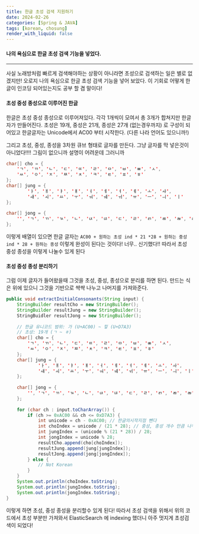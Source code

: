 ```yaml
---
title: 한글 초성 검색 지원하기
date: 2024-02-26
categories: [Spring & JAVA]
tags: [korean, chosung]
render_with_liquid: false
---
```

#### 나의 욕심으로 한글 초성 검색 기능을 넣었다.
---
사실 노래방처럼 빠르게 검색해야하는 상황이 아니라면 초성으로 검색하는 일은 별로 없겠지만! 오로지 나의 욕심으로 한글 초성 검색 기능을 넣어 보았다. 이 기회로 어떻게 한글이 인코딩 되어있는지도 공부 할 겸 말이다!

#### 초성 중성 종성으로 이루어진 한글
한글은 초성 중성 종성으로 이루어져있다. 각각 1개씩이 모여서 총 3개가 합쳐지만 한글자가 만들어진다.
초성은 19개, 중성은 21개, 종성은 27개 (없는경우까지) 로 구성이 되어있고 
한글글자는 Unicode에서 AC00 부터 시작한다. (다른 나라 언어도 있으니까!)


그리고 초성, 중성, 종성을 3차원 큐브 형태로 글자를 만든다. 그냥 글자를 막 넣은것이 아니었다!!!! 그림이 없으니까 설명이 어려운데
그러니까
```java
char[] cho = {
	'ㄱ', 'ㄲ', 'ㄴ', 'ㄷ', 'ㄸ', 'ㄹ', 'ㅁ', 'ㅂ', 'ㅃ', 'ㅅ',
	'ㅆ', 'ㅇ', 'ㅈ', 'ㅉ', 'ㅊ', 'ㅋ', 'ㅌ', 'ㅍ', 'ㅎ'
};
char[] jung = {
		'ㅏ', 'ㅐ', 'ㅑ', 'ㅒ', 'ㅓ', 'ㅔ', 'ㅕ', 'ㅖ', 'ㅗ', 'ㅘ',
		'ㅙ', 'ㅚ', 'ㅛ', 'ㅜ', 'ㅝ', 'ㅞ', 'ㅟ', 'ㅠ', 'ㅡ', 'ㅢ', 'ㅣ'
};
	
char[] jong = {
	'', 'ㄱ', 'ㄲ', 'ㄳ', 'ㄴ', 'ㄵ', 'ㄶ', 'ㄷ', 'ㄹ', 'ㄺ', 'ㄻ', 'ㄼ', 'ㄽ', 'ㄾ', 'ㄿ', 'ㅀ', 'ㅁ', 'ㅂ', 'ㅄ', 'ㅅ', 'ㅆ', 'ㅇ', 'ㅈ', 'ㅊ', 'ㅋ', 'ㅌ', 'ㅍ', 'ㅎ'
};
```
이렇게 배열이 있으면 한글 글자는 
`AC00 + 원하는 초성 ind * 21 *28 + 원하는 중성 ind * 28 + 원하는 종성` 이렇게 완성이 된다는 것이다!
너무.. 신기했다!! 따라서 초성 중성 종성을 이렇게 나눌수 있게 된다
#### 초성 중성 종성 분리하기
그럼 이제 글자가 들어왔을때 그것을 초성, 중성, 종성으로 분리를 하면 된다. 만드는 식은 위에 있으니 그것을 기반으로 쌱쌱 나누고 나머지를 가져와준다.

```java
public void extractInitialConsonants(String input) {
	StringBuilder resultCho = new StringBuilder();
	StringBuilder resultJung = new StringBuilder(); 
	StringBuidler resultJong = new StringBuilder();
	
	// 한글 유니코드 범위: 가 (U+AC00) ~ 힣 (U+D7A3)
	// 초성: 19개 (ㄱ ~ ㅎ)
	char[] cho = {
		'ㄱ', 'ㄲ', 'ㄴ', 'ㄷ', 'ㄸ', 'ㄹ', 'ㅁ', 'ㅂ', 'ㅃ', 'ㅅ',
		'ㅆ', 'ㅇ', 'ㅈ', 'ㅉ', 'ㅊ', 'ㅋ', 'ㅌ', 'ㅍ', 'ㅎ'
	};
	char[] jung = {
            'ㅏ', 'ㅐ', 'ㅑ', 'ㅒ', 'ㅓ', 'ㅔ', 'ㅕ', 'ㅖ', 'ㅗ', 'ㅘ',
            'ㅙ', 'ㅚ', 'ㅛ', 'ㅜ', 'ㅝ', 'ㅞ', 'ㅟ', 'ㅠ', 'ㅡ', 'ㅢ', 'ㅣ'
    };
        
    char[] jong = {
        '', 'ㄱ', 'ㄲ', 'ㄳ', 'ㄴ', 'ㄵ', 'ㄶ', 'ㄷ', 'ㄹ', 'ㄺ', 'ㄻ', 'ㄼ', 'ㄽ', 'ㄾ', 'ㄿ', 'ㅀ', 'ㅁ', 'ㅂ', 'ㅄ', 'ㅅ', 'ㅆ', 'ㅇ', 'ㅈ', 'ㅊ', 'ㅋ', 'ㅌ', 'ㅍ', 'ㅎ'
    };
	
	for (char ch : input.toCharArray()) {
		if (ch >= 0xAC00 && ch <= 0xD7A3) {
			int unicode = ch - 0xAC00; // 한글의시작지점 뺀다
			int choIndex = unicode / (21 * 28); // 중성, 종성 개수 만큼 나누다
			int jungIndex = (unicode % (21 * 28)) / 28;
			int jongIndex = unicode % 28;
			resultCho.append(cho[choIndex]);
			resultJung.append(jung[jungIndex]);
			resultJong.append(jong[jongIndex]);
		} else {
			// Not Korean  
		}
	}
	System.out.println(choIndex.toString);
	System.out.println(jungIndex.toString);
	System.out.println(jongIndex.toString);
}
```

이렇게 하면 초성, 중성 종성을 분리할수 있게 된다! 따라서 초성 검색을 위해서 위의 코드에서 초성 부분만 가져와서 ElasticSearch 에 indexing 했더니 아주 멋지게 초성검색이 되었다!